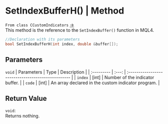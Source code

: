 # SetIndexBufferH() | Method
`From class CCustomIndicators` [->](customIndicators.md) <br>
This method is the reference to the `SetIndexBuffer()` function in MQL4. <br>

```cpp
//Declaration with its parameters
bool SetIndexBufferH(int index, double &buffer[]);
```

## Parameters
`void`
| Parameters | Type  | Description                                        |
| :--------- | :---: | :------------------------------------------------- |
| `index`    | [int] | Number of the indicator buffer.                    |
| `code`     | [int] | An array declared in the custom indicator program. |

## Return Value
`void`: <br>
Returns nothing.